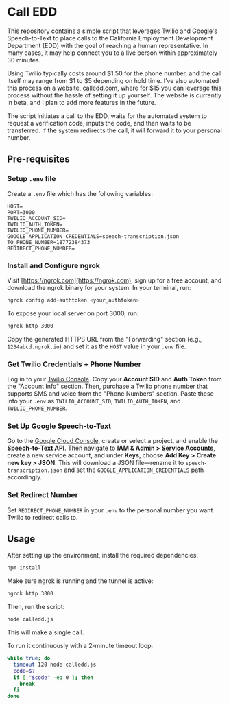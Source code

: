 # Call EDD

This repository contains a simple script that leverages Twilio and Google's Speech-to-Text to place calls to the California Employment Development Department (EDD) with the goal of reaching a human representative. In many cases, it may help connect you to a live person within approximately 30 minutes.

Using Twilio typically costs around $1.50 for the phone number, and the call itself may range from $1 to $5 depending on hold time. I’ve also automated this process on a website, [calledd.com](https://calledd.com), where for $15 you can leverage this process without the hassle of setting it up yourself. The website is currently in beta, and I plan to add more features in the future.

The script initiates a call to the EDD, waits for the automated system to request a verification code, inputs the code, and then waits to be transferred. If the system redirects the call, it will forward it to your personal number.

## Pre-requisites


### Setup `.env` file

Create a `.env` file which has the following variables:

```env
HOST=
PORT=3000
TWILIO_ACCOUNT_SID=
TWILIO_AUTH_TOKEN=
TWILIO_PHONE_NUMBER=
GOOGLE_APPLICATION_CREDENTIALS=speech-transcription.json
TO_PHONE_NUMBER=18772384373
REDIRECT_PHONE_NUMBER=
```

### Install and Configure ngrok

Visit [https://ngrok.com](https://ngrok.com), sign up for a free account, and
download the ngrok binary for your system. In your terminal, run:

```bash
ngrok config add-authtoken <your_authtoken>
```

To expose your local server on port 3000, run:

```bash
ngrok http 3000
```

Copy the generated HTTPS URL from the "Forwarding" section (e.g.,
`1234abcd.ngrok.io`) and set it as the `HOST` value in your `.env` file.

### Get Twilio Credentials + Phone Number

Log in to your [Twilio Console](https://www.twilio.com/console). Copy your
**Account SID** and **Auth Token** from the "Account Info" section. Then,
purchase a Twilio phone number that supports SMS and voice from the "Phone
Numbers" section. Paste these into your `.env` as `TWILIO_ACCOUNT_SID`,
`TWILIO_AUTH_TOKEN`, and `TWILIO_PHONE_NUMBER`.

### Set Up Google Speech-to-Text

Go to the [Google Cloud Console](https://console.cloud.google.com/), create or
select a project, and enable the **Speech-to-Text API**. Then navigate to **IAM
& Admin > Service Accounts**, create a new service account, and under **Keys**,
choose **Add Key > Create new key > JSON**. This will download a JSON
file—rename it to `speech-transcription.json` and set the
`GOOGLE_APPLICATION_CREDENTIALS` path accordingly.

### Set Redirect Number

Set `REDIRECT_PHONE_NUMBER` in your `.env` to the personal number you want
Twilio to redirect calls to.



## Usage

After setting up the environment, install the required dependencies:

```bash
npm install
```


Make sure ngrok is running and the tunnel is active:

```bash
ngrok http 3000
```

Then, run the script:

```bash
node calledd.js
```

This will make a single call.

To run it continuously with a 2-minute timeout loop:

```bash
while true; do
  timeout 120 node calledd.js
  code=$?
  if [ "$code" -eq 0 ]; then
    break
  fi
done
```